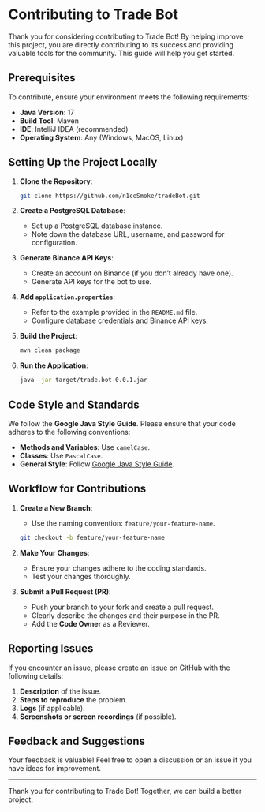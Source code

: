 # Contributing to Trade Bot

Thank you for considering contributing to Trade Bot! By helping improve this project, you are directly contributing to its success and providing valuable tools for the community. This guide will help you get started.

## Prerequisites
To contribute, ensure your environment meets the following requirements:
- **Java Version**: 17
- **Build Tool**: Maven
- **IDE**: IntelliJ IDEA (recommended)
- **Operating System**: Any (Windows, MacOS, Linux)

## Setting Up the Project Locally
1. **Clone the Repository**:
   ```bash
   git clone https://github.com/n1ceSmoke/tradeBot.git
   ```
2. **Create a PostgreSQL Database**:
    - Set up a PostgreSQL database instance.
    - Note down the database URL, username, and password for configuration.

3. **Generate Binance API Keys**:
    - Create an account on Binance (if you don’t already have one).
    - Generate API keys for the bot to use.

4. **Add `application.properties`**:
    - Refer to the example provided in the `README.md` file.
    - Configure database credentials and Binance API keys.

5. **Build the Project**:
   ```bash
   mvn clean package
   ```

6. **Run the Application**:
   ```bash
   java -jar target/trade.bot-0.0.1.jar
   ```

## Code Style and Standards
We follow the **Google Java Style Guide**. Please ensure that your code adheres to the following conventions:
- **Methods and Variables**: Use `camelCase`.
- **Classes**: Use `PascalCase`.
- **General Style**: Follow [Google Java Style Guide](https://google.github.io/styleguide/javaguide.html).

## Workflow for Contributions
1. **Create a New Branch**:
    - Use the naming convention: `feature/your-feature-name`.
   ```bash
   git checkout -b feature/your-feature-name
   ```

2. **Make Your Changes**:
    - Ensure your changes adhere to the coding standards.
    - Test your changes thoroughly.

3. **Submit a Pull Request (PR)**:
    - Push your branch to your fork and create a pull request.
    - Clearly describe the changes and their purpose in the PR.
    - Add the **Code Owner** as a Reviewer.

## Reporting Issues
If you encounter an issue, please create an issue on GitHub with the following details:
1. **Description** of the issue.
2. **Steps to reproduce** the problem.
3. **Logs** (if applicable).
4. **Screenshots or screen recordings** (if possible).

## Feedback and Suggestions
Your feedback is valuable! Feel free to open a discussion or an issue if you have ideas for improvement.

---
Thank you for contributing to Trade Bot! Together, we can build a better project.

